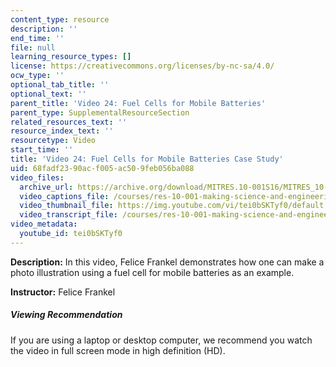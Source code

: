 ```yaml
---
content_type: resource
description: ''
end_time: ''
file: null
learning_resource_types: []
license: https://creativecommons.org/licenses/by-nc-sa/4.0/
ocw_type: ''
optional_tab_title: ''
optional_text: ''
parent_title: 'Video 24: Fuel Cells for Mobile Batteries'
parent_type: SupplementalResourceSection
related_resources_text: ''
resource_index_text: ''
resourcetype: Video
start_time: ''
title: 'Video 24: Fuel Cells for Mobile Batteries Case Study'
uid: 68fadf23-90ac-f005-ac50-9feb056ba088
video_files:
  archive_url: https://archive.org/download/MITRES.10-001S16/MITRES_10-001S16_Track29_300k.mp4
  video_captions_file: /courses/res-10-001-making-science-and-engineering-pictures-a-practical-guide-to-presenting-your-work-spring-2016/f5842ff8efbe5daaa6938ed7a2ec0c69_tei0bSKTyf0.vtt
  video_thumbnail_file: https://img.youtube.com/vi/tei0bSKTyf0/default.jpg
  video_transcript_file: /courses/res-10-001-making-science-and-engineering-pictures-a-practical-guide-to-presenting-your-work-spring-2016/4c6a9f7ab691bb0ff024d05e4e7a4147_tei0bSKTyf0.pdf
video_metadata:
  youtube_id: tei0bSKTyf0
---
```


**Description:** In this video, Felice Frankel demonstrates how one can make a photo illustration using a fuel cell for mobile batteries as an example.

**Instructor:** Felice Frankel

##### Viewing Recommendation

If you are using a laptop or desktop computer, we recommend you watch the video in full screen mode in high definition (HD).

